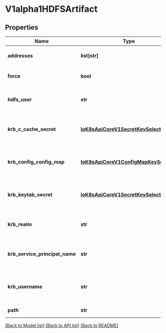 # V1alpha1HDFSArtifact

## Properties
Name | Type | Description | Notes
------------ | ------------- | ------------- | -------------
**addresses** | **list[str]** | Addresses is accessible addresses of HDFS name nodes | 
**force** | **bool** | Force copies a file forcibly even if it exists (default: false) | [optional] 
**hdfs_user** | **str** | HDFSUser is the user to access HDFS file system. It is ignored if either ccache or keytab is used. | [optional] 
**krb_c_cache_secret** | [**IoK8sApiCoreV1SecretKeySelector**](IoK8sApiCoreV1SecretKeySelector.md) | KrbCCacheSecret is the secret selector for Kerberos ccache Either ccache or keytab can be set to use Kerberos. | [optional] 
**krb_config_config_map** | [**IoK8sApiCoreV1ConfigMapKeySelector**](IoK8sApiCoreV1ConfigMapKeySelector.md) | KrbConfig is the configmap selector for Kerberos config as string It must be set if either ccache or keytab is used. | [optional] 
**krb_keytab_secret** | [**IoK8sApiCoreV1SecretKeySelector**](IoK8sApiCoreV1SecretKeySelector.md) | KrbKeytabSecret is the secret selector for Kerberos keytab Either ccache or keytab can be set to use Kerberos. | [optional] 
**krb_realm** | **str** | KrbRealm is the Kerberos realm used with Kerberos keytab It must be set if keytab is used. | [optional] 
**krb_service_principal_name** | **str** | KrbServicePrincipalName is the principal name of Kerberos service It must be set if either ccache or keytab is used. | [optional] 
**krb_username** | **str** | KrbUsername is the Kerberos username used with Kerberos keytab It must be set if keytab is used. | [optional] 
**path** | **str** | Path is a file path in HDFS | 

[[Back to Model list]](../README.md#documentation-for-models) [[Back to API list]](../README.md#documentation-for-api-endpoints) [[Back to README]](../README.md)


